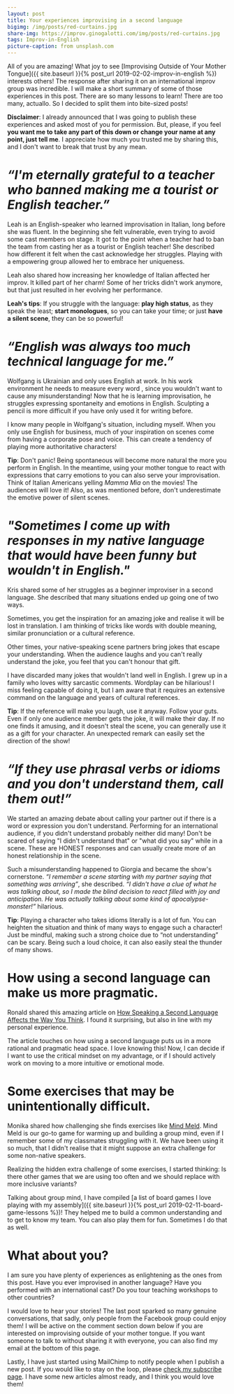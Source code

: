 ```yaml
---
layout: post
title: Your experiences improvising in a second language
bigimg: /img/posts/red-curtains.jpg
share-img: https://improv.ginogalotti.com/img/posts/red-curtains.jpg
tags: Improv-in-English
picture-caption: from unsplash.com
---
```


All of you are amazing! What joy to see [Improvising Outside of Your Mother Tongue]({{ site.baseurl }}{% post_url 2019-02-02-improv-in-english %}) interests others! The response after sharing it on an international improv group was incredible. I will make a short summary of some of those experiences in this post. There are so many lessons to learn! There are too many, actuallo. So I decided to split them into bite-sized posts!

**Disclaimer**: I already announced that I was going to publish these experiences and asked most of you for permission. But, please, if you feel **you want me to take any part of this down or change your name at any point, just tell me**. I appreciate how much you trusted me by sharing this, and I don't want to break that trust by any mean.

# _“I'm eternally grateful to a teacher who banned making me a tourist or English teacher.”_

Leah is an English-speaker who learned improvisation in Italian, long before she was fluent. In the beginning she felt vulnerable, even trying to avoid some cast members on stage. It got to the point when a teacher had to ban the team from casting her as a tourist or English teacher! She described how different it felt when the cast acknowledge her struggles. Playing with a empowering group allowed her to embrace her uniqueness. 

Leah also shared how increasing her knowledge of Italian affected her improv. It killed part of her charm! Some of her tricks didn't work anymore, but that just resulted in her evolving her performance.

**Leah's tips**: If you struggle with the language: **play high status**, as they speak the least; **start monologues**, so you can take your time; or just **have a silent scene**, they can be so powerful!

# _“English was always too much technical language for me.”_

Wolfgang is Ukrainian and only uses English at work.  In his work environment he needs to measure every word , since you  wouldn't want to cause any misunderstanding! Now that he is learning improvisation, he struggles expressing spontaneity and emotions in English. Sculpting a pencil is more difficult if you have only used it for writing before. 

I know many people in Wolfgang's situation, including myself. When you only use English for business, much of your inspiration on scenes come from having a corporate pose and voice. This can create a tendency of playing more authoritative characters!

**Tip**: Don't panic! Being spontaneous will become more natural the more you perform in English. In the meantime, using your mother tongue to react with expressions that carry emotions to you can also serve your improvisation. Think of Italian Americans yelling _Mamma Mia_ on the movies! The audiences will love it! Also, as was mentioned before, don't underestimate the emotive power of silent scenes.

# _"Sometimes I come up with responses in my native language that would have been funny but wouldn't in English."_

Kris shared some of her struggles as a beginner improviser in a second language. She described that many situations ended up going one of two ways.

Sometimes, you get the inspiration for an amazing joke and realise it will be lost in translation. I am thinking of tricks like words with double meaning, similar pronunciation or  a cultural reference.

Other times, your native-speaking scene partners bring jokes that escape your understanding. When the audience laughs and you can't really understand the joke, you feel that you can't honour that gift.

I have discarded many jokes that wouldn't land well in English. I grew up in a family who loves witty sarcastic comments. Wordplay can be hilarious! I miss  feeling capable of doing it, but I am aware that it requires an extensive command on the language and years of cultural references.

**Tip**: If the reference will make you laugh, use it anyway. Follow your guts. Even if only  one audience member gets the joke, it will make their day. If no one finds it amusing, and it doesn't steal the scene, you can generally use it as a gift for your character. An unexpected remark can easily set the direction of the show!

# _“If they use phrasal verbs or idioms and you don't understand them, call them out!”_

We started an amazing debate about calling your partner out if there is a word or expression you don't understand. Performing for an international audience, if you didn't understand probably neither did many! Don't be scared of saying "I didn't understand that" or "what did you say" while in a scene. These are HONEST responses and can usually create more of an honest relationship in the scene. 

Such a misunderstanding happened to Giorgia and became the show's cornerstone. _“I remember a scene starting with my partner saying that something was arriving”_, she described. _“I didn't have a clue of what he was talking about, so I made the blind decision to react filled with joy and anticipation. He was actually talking about some kind of apocalypse- monster!”_ hilarious. 

**Tip**: Playing a character who takes idioms literally is a lot of fun. You can heighten the situation and think of many ways to engage such a character! Just be mindful, making such a strong choice due to “not understanding” can be scary. Being such a loud choice, it can also easily steal the thunder of many shows.

# How using a second language can make us more pragmatic.

Ronald shared this amazing article on [How Speaking a Second Language Affects the Way You Think](https://www.psychologytoday.com/us/blog/talking-apes/201709/how-speaking-second-language-affects-the-way-you-think). I found it surprising, but also in line with my personal experience.

The article touches on how using a second language puts us in a more rational and pragmatic head space. I love knowing this! Now, I can decide if I want to use the critical mindset on my advantage, or if I should actively work on moving to a more intuitive or emotional mode.

# Some exercises that may be unintentionally difficult.

Monika shared how challenging she finds exercises like [Mind Meld](https://wiki.improvresourcecenter.com/index.php?title=Mind_Meld). Mind Meld is our go-to game for warming up and building a group mind, even if I remember some of my classmates struggling with it. We have been using it so much, that I didn't realise that it might suppose an extra challenge for some non-native speakers.

Realizing the hidden extra challenge of some exercises, I started thinking: Is there other games that we are using too often and we should replace with more inclusive variants?

Talking about group mind, I have compiled [a list of board games I love playing with my assembly]({{ site.baseurl }}{% post_url 2019-02-11-board-game-lessons %})! They helped me to build a common understanding and to get to know my team. You can also play them for fun. Sometimes I do that as well.

# What about you?

I am sure you have plenty of experiences as enlightening as the ones from this post. Have you ever improvised in another language? Have you performed with an international cast? Do you tour teaching workshops to other countries?

I would love to hear your stories! The last post sparked so many genuine conversations, that  sadly, only people from the Facebook group could enjoy them! I will be active on the comment section down below if you are interested on improvising outside of your mother tongue. If you want someone to talk to without sharing it with everyone, you can also find my email at the bottom of this page.

Lastly, I have just started using MailChimp to notify people when I publish a new post. If you would like to stay on the loop, please [check my subscribe page](/subscribe/). I have some new articles almost ready, and I think you would love them!
